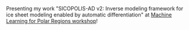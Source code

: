 Presenting my work "SICOPOLIS-AD v2: Inverse modeling framework for ice sheet modeling enabled by automatic differentiation" at <a href="https://www.climate.columbia.edu/events/machine-learning-polar-regions-workshop">Machine Learning for Polar Regions workshop</a>! 

